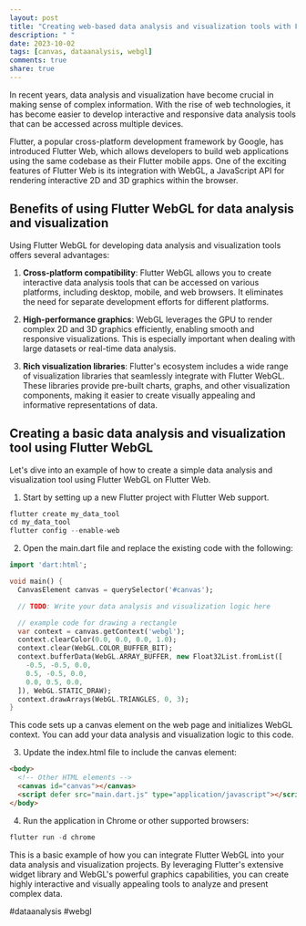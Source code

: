 ```yaml
---
layout: post
title: "Creating web-based data analysis and visualization tools with Flutter WebGL on Flutter Web"
description: " "
date: 2023-10-02
tags: [canvas, dataanalysis, webgl]
comments: true
share: true
---
```


In recent years, data analysis and visualization have become crucial in making sense of complex information. With the rise of web technologies, it has become easier to develop interactive and responsive data analysis tools that can be accessed across multiple devices.

Flutter, a popular cross-platform development framework by Google, has introduced Flutter Web, which allows developers to build web applications using the same codebase as their Flutter mobile apps. One of the exciting features of Flutter Web is its integration with WebGL, a JavaScript API for rendering interactive 2D and 3D graphics within the browser.

## Benefits of using Flutter WebGL for data analysis and visualization

Using Flutter WebGL for developing data analysis and visualization tools offers several advantages:

1. **Cross-platform compatibility**: Flutter WebGL allows you to create interactive data analysis tools that can be accessed on various platforms, including desktop, mobile, and web browsers. It eliminates the need for separate development efforts for different platforms.

2. **High-performance graphics**: WebGL leverages the GPU to render complex 2D and 3D graphics efficiently, enabling smooth and responsive visualizations. This is especially important when dealing with large datasets or real-time data analysis.

3. **Rich visualization libraries**: Flutter's ecosystem includes a wide range of visualization libraries that seamlessly integrate with Flutter WebGL. These libraries provide pre-built charts, graphs, and other visualization components, making it easier to create visually appealing and informative representations of data.

## Creating a basic data analysis and visualization tool using Flutter WebGL

Let's dive into an example of how to create a simple data analysis and visualization tool using Flutter WebGL on Flutter Web.

1. Start by setting up a new Flutter project with Flutter Web support.
```dart
flutter create my_data_tool
cd my_data_tool
flutter config --enable-web
```

2. Open the main.dart file and replace the existing code with the following:
```dart
import 'dart:html';

void main() {
  CanvasElement canvas = querySelector('#canvas');

  // TODO: Write your data analysis and visualization logic here

  // example code for drawing a rectangle
  var context = canvas.getContext('webgl');
  context.clearColor(0.0, 0.0, 0.0, 1.0);
  context.clear(WebGL.COLOR_BUFFER_BIT);
  context.bufferData(WebGL.ARRAY_BUFFER, new Float32List.fromList([
    -0.5, -0.5, 0.0,
    0.5, -0.5, 0.0,
    0.0, 0.5, 0.0,
  ]), WebGL.STATIC_DRAW);
  context.drawArrays(WebGL.TRIANGLES, 0, 3);
}
```
This code sets up a canvas element on the web page and initializes WebGL context. You can add your data analysis and visualization logic to this code.

3. Update the index.html file to include the canvas element:
```html
<body>
  <!-- Other HTML elements -->
  <canvas id="canvas"></canvas>
  <script defer src="main.dart.js" type="application/javascript"></script>
</body>
```

4. Run the application in Chrome or other supported browsers:
```dart
flutter run -d chrome
```

This is a basic example of how you can integrate Flutter WebGL into your data analysis and visualization projects. By leveraging Flutter's extensive widget library and WebGL's powerful graphics capabilities, you can create highly interactive and visually appealing tools to analyze and present complex data.

#dataanalysis #webgl